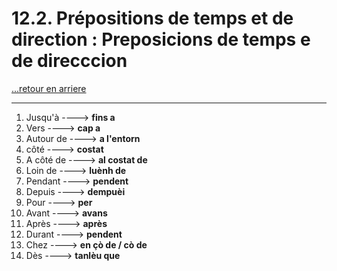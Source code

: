 # 12.2. Prépositions de temps et de direction : Preposicions de temps e de direcccion

[...retour en arriere](../../../menu_fiches.md)

---

1. Jusqu'à  ----> **fins a**
2. Vers  ----> **cap a**
3. Autour de  ----> **a l'entorn**
4. côté ----> **costat**
5. A côté de ----> **al costat de**
6. Loin de  ----> **luènh de**
7. Pendant  ----> **pendent**
8. Depuis  ----> **dempuèi**
9. Pour  ----> **per**
10. Avant  ----> **avans**
11. Après  ----> **après**
12. Durant  ----> **pendent**
13. Chez  ----> **en çò de / cò de**
14. Dès  ----> **tanlèu que**